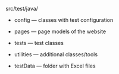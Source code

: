 src/test/java/
- config — classes with test configuration
- pages — page models of the website
- tests — test classes
- utilities — additional classes/tools

- testData — folder with Excel files
